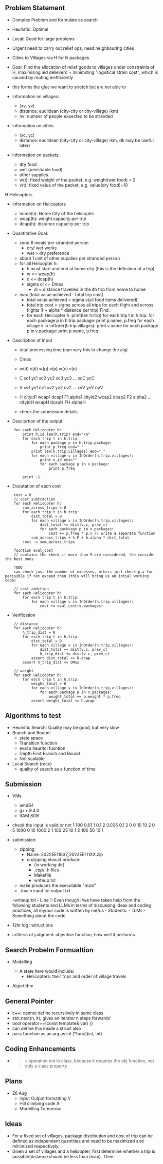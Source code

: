 ## Problem Statement
- Complex Problem and formulate as search 
- Heuristic: Optimal 
- Local: Good for large problems

- Urgent need to carry out relief ops, need neighbouring cities
- Cities to Villages via H for N packages

- Goal: Find the allocation of relief goods to villages under constraints of H, maximising aid delieverd + minimizing "logistical strain cost", which is caused by routing inefficiently

- this forms the glue we want to stretch but are not able to

- Information on villages:
    - (xv, yv)
    - distance: euclidean (city-city or city-village) (km)
    - nv: number of people expected to be stranded

- information on cities:
    - (xc, yc)
    - distance: euclidean (city-city or city-village) (km, dk may be useful later)

- information on packets:
    - dry food
    - wet (perishable food)
    - other supplies
    - w(t): fixed weight of the packet, e.g. weight(wet food) = 2
    - v(t): fixed value of the packet, e.g. value(dry food)=10


H Helicopters
- Information on Helicopters
    - home(h): Home City of the helicopter
    - wcap(h): weight capacity per trip
    - dcap(h): distance capacity per trip

- Quantitative Goal: 
    - send 9 meals per stranded person 
        - dry/ wet works
        - wet > dry preference
    - about 1 unit of other supplies per stranded person 
    - for all Helicopter h:
        - h must start and end at home city (this is the definition of a trip)
        - w <= wcap(h)
        - d <= dcap(h)
        - sigma di <= Dmax
            - di = distance travelled in the ith trip from home to home
    - max (total value achieved - total trip cost)
        - total value achieved = sigma v(all food items delivered)
        - total trip cost = sigma across all trips for each flight and across flights (f + alpha * distance per trip)
    Find:
        - for each Helicopter h:
            print(len h.trip)
            for each trip t in h.trip:
                for each package p in h.trip.package:
                    print p.name, p.freq
                for each village v in InOrder(h.trip.villages):
                    print v.name
                    for each package p in v.package:
                        print p.name, p.freq

- Description of Input
    - total processing time (can vary this to change the alg)
    - Dmax
    - w(d) v(d) w(p) v(p) w(o) v(o)
    - C xc1 yc1 xc2 yc2 xc3 yc3 ... xcC ycC
    - V xv1 yv1 nv1 xv2 yv2 nv2 ... xvV yvV nvV
    - H cityid1 wcap1 dcap1 F1 alpha1 cityid2 wcap2 dcap2 F2 alpha2 ... cityidH wcapH dcapH FH alphaH

    - check the submission details

- Desciprtion of the output
```
    for each Helicopter h:
        print h.id len(h.trip) end="\n"
        for each trip t in h.trip:
            for each package p in h.trip.package:
                print p.freq end=" "
            print len(h.trip.villages) end=" "
            for each village v in InOrder(h.trip.villages):
                print v.id end=""
                for each package p in v.package:
                    print p.freq

        print -1
```
- Evalutation of each cost
```
    cost = 0
    // cost subtraction
    for each Helicopter h:
        sum_across_trips = 0
        for each trip t in h.trip:
            dist_total = 0
            for each village v in InOrder(h.trip.villages):
                dist_total += dist(v.c, prev_c)
                for each packkage p in v.packages:
                    cost += p.freq * p.v // write a separate function
            sum_across_trips + h.F + h.alpha * dist_total
        cost -= sum_across_trips
    
    fucntion eval_cost
    // contains the check if more than 9 are considered, the consider the best ones

    TODO
    can check just the number of excesses, others just check p.v for perisible if not exceed then (this will bring us an intial working code)

    // cost addition
    for each Helicopter h:
        for each trip t in h.trip:
            for each village v in InOrder(h.trip.villages):
                cost += eval_cost(v.packages)
```
- Verification
```
    // distance 
    for each Helicopter h:
        h_trip_dist = 0
        for each trip t in h.trip:
            dist_total = 0
            for each village v in InOrder(h.trip.villages):
                dist_total += dist(v.c, prev_c)
                h_trip_dist += dist(v.c, prev_c)
            assert dist_total <= h.dcap
        assert h_trip_dist <= DMax
        
    // weight
    for each Helicopter h:
        for each trip t in h.trip:
            weight_total = 0
            for each village v in InOrder(h.trip.villages):
                for each package p in v.packages:
                    weight_total += p.weight * p.freq
            assert weight_total <= h.wcap
```

## Algorithms to test

- Heuristic Search: Quality may be good, but very slow
- Branch and Bound: 
    - state space
    - Transition function
    - eval a heuritci fucntion 
    - Depth First Branch and Bound
    - Not scalable
- Local Search (reco)
    - quality of search as a function of time

## Submission

- VMs
    - amd64
    - g++ 9.4.0
    - RAM 8GB

- check the input is valid or not
    1
    100
    0.01 1 0.1 2 0.005 0.1
    2 0 0 10 10
    2 0 5 1000 0 10 1000
    2 1 100 25 10 1 2 100 50 10 1

- submission:
    - zipping:
        - Name: 2022EE11837_2022EE111XX.zip
        - unzipping should produce:
            - (in working dir)
            - .cpp/ .h files
            - Makefile
            - writeup.txt
    - make produces the executable "main"
    - ./main input.txt output.txt

    -writeup.txt
        - Line 1: Even though I/we have taken help from the following
        students and LLMs in terms of discussing ideas and coding practices, all my/our code is written by
        me/us
        - Students:
        - LLMs
        - Something about the code

- 12hr log instructions

- critteria of judgment: objective function, how well it performs

## Search Probelm Formualtion

- Modelling
    - A state here would include:
        - Helicopters: their trips and order of village travels

- Algortithm

## General Pointer

- c++: cannot define recursilvely in same class
- std::next(n, it), gives an iterator n steps forwards'
- bool operator==(const template& var) {}
- can define this inside a struct also
- pass function as an arg as int (*func)(int, int)

## Coding Enhancements

- >= operation not in class, because it requires the obj function, not truly a class property

## Plans

- 28 Aug
    - Input Output formatting V
    - Hill climbing code A
    - Modelling Tomorrow

## Ideas
- For a fixed set of villages, package distribution and cost of trip can be defined as independent quantities and need to be maximized and minimized respectively.
- Given a set of villages and a helicopter, first determine whether a trip is possible(distance should be less than dcap). Then 